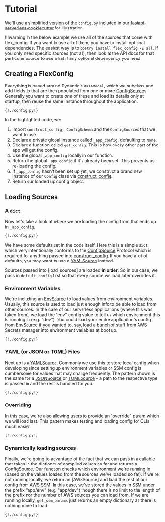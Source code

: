 # Tutorial
We'll use a simplified version of the `config.py` included in our 
[fastapi-serverless-cookiecutter](https://triaxtec.github.io/fastapi-serverless-cookiecutter/) for illustration.

!!!warning
    In the below example we use all of the sources that come with flex_config. If you want to use all of them, you have 
    to install optional dependencies. The easiest way is to `poetry install flex_config -E all`. If you only need specific 
    sources (not all), then look at the API docs for that particular source to see what if any optional dependency you need.
    
## Creating a FlexConfig

Everything is based around Pydantic's `BaseModel`, which we subclass and add fields to that are then populated from one or
more [ConfigSource]s. Generally you want to create *one* of these and load its details only at startup, then reuse the
same instance throughout the application.

```python hl_lines="4 37 41 43 45 46 51 62"
{!./config.py!}
```

In the highlighted code, we:

1. Import `construct_config, ConfigSchema` and the `ConfigSource`s that we want to use
2. Declare a private global instance called `_app_config`, defaulting to `None`.
3. Declare a function called `get_config`. This is how every other part of the app will get the config.
4. Use the global `_app_config` locally in our function.
5. Return the global `_app_config` if it's already been set. This prevents us re-loading the config.
6. If `_app_config` hasn't been set up yet, we construct a brand new instance of our `Config` class via [construct_config].
7. Return our loaded up config object.


## Loading Sources

### A `dict`
Now let's take a look at *where* we are loading the config from that ends up in `_app_config`.


```python hl_lines="32 33 34 51 53 54 59"
{!./config.py!}
```

We have some defaults set in the code itself. Here this is a simple `dict` which very intentionally conforms to the 
 [ConfigSource] Protocol which is required for anything passed into [construct_config]. If you have a lot of defaults, you
 may want to use a [YAMLSource] instead.
 
Sources passed into [load_sources] are loaded **in order**. So in our case, we pass in `default_config` first so that
 every source we load later overrides it.

### Environment Variables
We're including an [EnvSource] to load values from environment variables. Usually, this source is used to load
 just enough info to be able to load from other sources. In the case of our serverless applications (where this was 
 taken from), we load the "env" config value to tell us which environment this is running in (e.g. "dev"). You could
 load your entire application's config from [EnvSource] if you wanted to, say, load a bunch of stuff from AWS Secrets
 manager into environment variables at boot up.
```python hl_lines="4 51 55 59"
{!./config.py!}
```

### YAML (or JSON or TOML) Files
Next up is a [YAMLSource]. Commonly we use this to store local config when developing since setting up environment
 variables or SSM config is cumbersome for values that may change frequently. The pattern shown is the same for a 
 [JSONSource] or [TOMLSource] - a path to the respective type is passed in and the rest is handled for you. 

```python hl_lines="4 38 51 56 59"
{!./config.py!}
```

### Overriding
In this case, we're also allowing users to provide an "override" param which we will load last. This pattern makes
 testing and loading config for CLIs much easier.
```python hl_lines="15 26 30 31"
{!./config.py!}
```

### Dynamically loading sources
 Finally, we're going to advantage of the fact that we can pass in a callable that takes in the dictionry of compiled
 values so far and returns a [ConfigSource]. Our function checks which environment we're running in (based on the 
 values loaded from the sources we've loaded so far). If we're not running locally, we return an [AWSSource] and load
 the rest of our config from AWS SSM. In this case, we've stored the values in SSM under the prefix "app/env"
 (e.g. "app/dev") though there is no limit to the length of the prefix nor the number of AWS sources you can load from.
 If we are running locally, `get_ssm_params` just returns an empty dictionary as there is nothing more to load.
```python hl_lines="4 25 26 27 28 29 51 57 59"
{!./config.py!}
```

[construct_config]: construct_config.md
[ConfigSource]: ConfigSources/config_source.md
[JSONSource]: ConfigSources/FileSources/json_source.md
[TOMLSource]: ConfigSources/FileSources/toml_source.md
[YAMLSource]: ConfigSources/FileSources/yaml_source.md
[EnvSource]: ConfigSources/env_source.md
[superset of JSON]: https://yaml.org/spec/1.2/spec.html#id2759572
